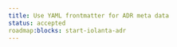 ```yaml
---
title: Use YAML frontmatter for ADR meta data
status: accepted
roadmap:blocks: start-iolanta-adr
---
```


